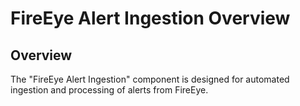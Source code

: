 # FireEye Alert Ingestion Overview

## Overview
The "FireEye Alert Ingestion" component is designed for automated ingestion and processing of alerts from FireEye.